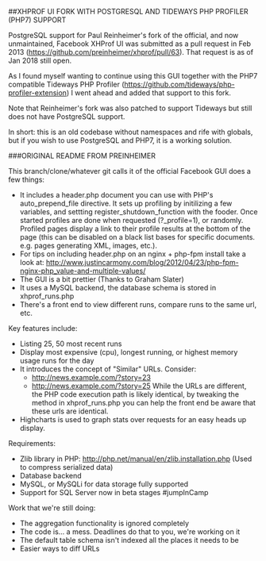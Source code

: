 ##XHPROF UI FORK WITH POSTGRESQL AND TIDEWAYS PHP PROFILER (PHP7) SUPPORT

PostgreSQL support for Paul Reinheimer's fork of the official, and now unmaintained, Facebook XHProf UI was submitted as
a pull request in Feb 2013 (<https://github.com/preinheimer/xhprof/pull/63>). That request is as of Jan 2018 still open.

As I found myself wanting to continue using this GUI together with the PHP7 compatible Tideways PHP Profiler
(<https://github.com/tideways/php-profiler-extension>) I went ahead and added that support to this fork. 

Note that Reinheimer's fork was also patched to support Tideways but still does not have PostgreSQL support.

In short: this is an old codebase without namespaces and rife with globals, but if you wish to use PostgreSQL and PHP7,
it is a working solution.

###ORIGINAL README FROM PREINHEIMER

This branch/clone/whatever git calls it of the official Facebook GUI does a few things:

* It includes a header.php document you can use with PHP's
  auto\_prepend\_file directive. It sets up profiling by initilizing a few variables, and settting register_shutdown_function with the fooder. Once started profiles are done
  when requested (?\_profile=1), or randomly. Profiled pages display a link to
  their profile results at the bottom of the page (this can be disabled on a
  black list bases for specific documents. e.g. pages generating XML, images,
  etc.).
* For tips on including header.php on an nginx + php-fpm install take a look at: http://www.justincarmony.com/blog/2012/04/23/php-fpm-nginx-php_value-and-multiple-values/
* The GUI is a bit prettier (Thanks to Graham Slater)
* It uses a MySQL backend, the database schema is stored in xhprof\_runs.php
* There's a front end to view different runs, compare runs to the same url, etc.

Key features include:

* Listing 25, 50 most recent runs
* Display most expensive (cpu), longest running, or highest memory usage runs
  for the day
* It introduces the concept of "Similar" URLs. Consider:
  * http://news.example.com/?story=23
  * http://news.example.com/?story=25
  While the URLs are different, the PHP code execution path is likely identical,
  by tweaking the method in xhprof\_runs.php you can help the front end be aware
  that these urls are identical.
* Highcharts is used to graph stats over requests for an
  easy heads up display.

Requirements:

* Zlib library in PHP: <http://php.net/manual/en/zlib.installation.php>
  (Used to compress serialized data)
* Database backend
* MySQL, or MySQLi for data storage fully supported
* Support for SQL Server now in beta stages #jumpInCamp

Work that we're still doing:

* The aggregation functionality is ignored completely
* The code is... a mess. Deadlines do that to you, we're working on it
* The default table schema isn't indexed all the places it needs to be
* Easier ways to diff URLs
